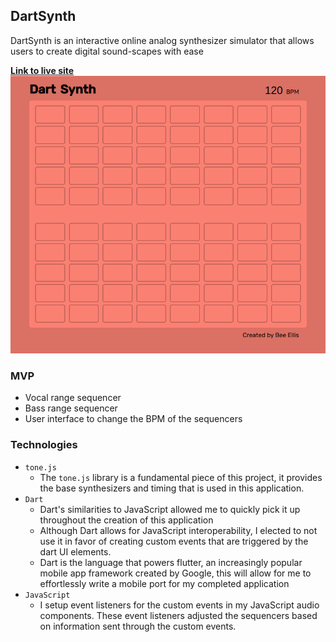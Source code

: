 ## DartSynth
DartSynth is an interactive online analog synthesizer simulator that allows users to create digital sound-scapes with ease  
  
[**Link to live site**](https://dartsynth.firebaseapp.com/)
![Screenshot of webpage](/readme_assets/dartsynth.png)
### MVP
- Vocal range sequencer
- Bass range sequencer
- User interface to change the BPM of the sequencers
### Technologies
- `tone.js`
  - The `tone.js` library is a fundamental piece of this project, it provides the base synthesizers and timing that is used in this application.
- `Dart`
  - Dart's similarities to JavaScript allowed me to quickly pick it up throughout the creation of this application
  - Although Dart allows for JavaScript interoperability, I elected to not use it in favor of creating custom events that are triggered by the dart UI elements.
  - Dart is the language that powers flutter, an increasingly popular mobile app framework created by Google, this will allow for me to effortlessly write a mobile port for my completed application
- `JavaScript`
  - I setup event listeners for the custom events in my JavaScript audio components. These event listeners adjusted the sequencers based on information sent through the custom events.
